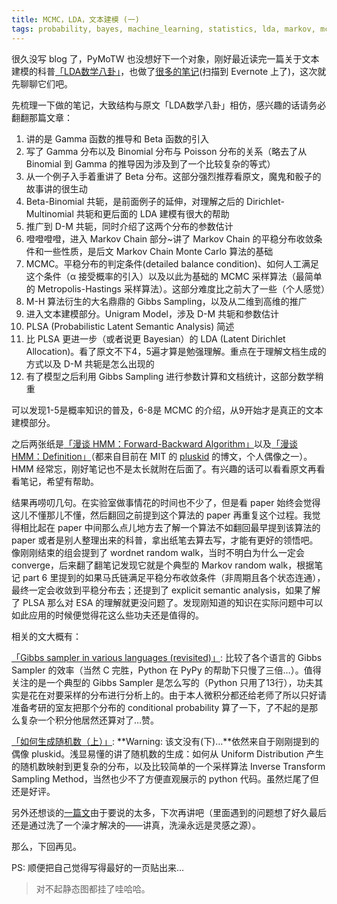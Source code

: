 ```yaml
---
title: MCMC，LDA，文本建模 (一)
tags: probability, bayes, machine_learning, statistics, lda, markov, mcmc, evernote
---
```

很久没写 blog 了，PyMoTW 也没想好下一个对象，刚好最近读完一篇关于文本建模的科普[「LDA数学八卦」](http://www.52nlp.cn/lda-math-%E6%B1%87%E6%80%BB-lda%E6%95%B0%E5%AD%A6%E5%85%AB%E5%8D%A6)，也做了[很多的笔记](https://www.evernote.com/shard/s46/sh/67f85486-29fd-4c8f-846d-3481b3eaa6d3/03d7a48a7da1aa30a73ed68d18ce110f)(扫描到 Evernote 上了)，这次就先聊聊它们吧。

先梳理一下做的笔记，大致结构与原文「LDA数学八卦」相仿，感兴趣的话请务必翻翻那篇文章：

1. 讲的是 Gamma 函数的推导和 Beta 函数的引入
2. 写了 Gamma 分布以及 Binomial 分布与 Poisson 分布的关系（略去了从 Binomial 到 Gamma 的推导因为涉及到了一个比较复杂的等式）
3. 从一个例子入手着重讲了 Beta 分布。这部分强烈推荐看原文，魔鬼和骰子的故事讲的很生动
4. Beta-Binomial 共轭，是前面例子的延伸，对理解之后的 Dirichlet-Multinomial 共轭和更后面的 LDA 建模有很大的帮助
5. 推广到 D-M 共轭，同时介绍了这两个分布的参数估计
6. 噔噔噔噔，进入 Markov Chain 部分~讲了 Markov Chain 的平稳分布收敛条件和一些性质，是后文 Markov Chain Monte Carlo 算法的基础
7. MCMC。平稳分布的判定条件(detailed balance condition)、如何人工满足这个条件（α 接受概率的引入）以及以此为基础的 MCMC 采样算法（最简单的 Metropolis-Hastings 采样算法）。这部分难度比之前大了一些（个人感觉）
8. M-H 算法衍生的大名鼎鼎的 Gibbs Sampling，以及从二维到高维的推广
9. 进入文本建模部分。Unigram Model，涉及 D-M 共轭和参数估计
10. PLSA (Probabilistic Latent Semantic Analysis) 简述
11. 比 PLSA 更进一步（或者说更 Bayesian）的 LDA (Latent Dirichlet Allocation)。看了原文不下4，5遍才算是勉强理解。重点在于理解文档生成的方式以及 D-M 共轭是怎么出现的
12. 有了模型之后利用 Gibbs Sampling 进行参数计算和文档统计，这部分数学稍重

可以发现1-5是概率知识的普及，6-8是 MCMC 的介绍，从9开始才是真正的文本建模部分。

之后两张纸是[「漫谈 HMM：Forward-Backward Algorithm」](http://freemind.pluskid.org/machine-learning/hmm-forward-backward-algorithm/)以及[「漫谈 HMM：Definition」](http://freemind.pluskid.org/machine-learning/hmm-definition/)（都来自目前在 MIT 的 [pluskid](http://pluskid.org/) 的博文，个人偶像之一）。HMM 经常忘，刚好笔记也不是太长就附在后面了。有兴趣的话可以看看原文再看看笔记，希望有帮助。

结果再唠叨几句。在实验室做事情花的时间也不少了，但是看 paper 始终会觉得这儿不懂那儿不懂，然后翻回之前提到这个算法的 paper 再重复这个过程。我觉得相比起在 paper 中间那么点儿地方去了解一个算法不如翻回最早提到该算法的 paper 或者是别人整理出来的科普，拿出纸笔去算去写，才能有更好的领悟吧。像刚刚结束的组会提到了 wordnet random walk，当时不明白为什么一定会 converge，后来翻了翻笔记发现它就是个典型的 Markov random walk，根据笔记 part 6 里提到的如果马氏链满足平稳分布收敛条件（非周期且各个状态连通），最终一定会收敛到平稳分布去；还提到了 explicit semantic analysis，如果了解了 PLSA 那么对 ESA 的理解就更没问题了。发现刚知道的知识在实际问题中可以如此应用的时候便觉得花这么些功夫还是值得的。

相关的文大概有：

[「Gibbs sampler in various languages (revisited)」](http://darrenjw.wordpress.com/2011/07/16/gibbs-sampler-in-various-languages-revisited/): 比较了各个语言的 Gibbs Sampler 的效率（当然 C 完胜，Python 在 PyPy 的帮助下只慢了三倍…）。值得关注的是一个典型的 Gibbs Sampler 是怎么写的（Python 只用了13行），功夫其实是花在对要采样的分布进行分析上的。由于本人微积分都还给老师了所以只好请准备考研的室友把那个分布的 conditional probability 算了一下，了不起的是那么复杂一个积分他居然还算对了…赞。

[「如何生成随机数（上）」](http://blog.pluskid.org/?p=430): **Warning: 该文没有(下)…**依然来自于刚刚提到的偶像 pluskid。浅显易懂的讲了随机数的生成：如何从 Uniform Distribution 产生的随机数映射到更复杂的分布，以及比较简单的一个采样算法 Inverse Transform Sampling Method，当然也少不了方便直观展示的 python 代码。虽然烂尾了但还是好评。

另外还想谈的[一篇文](http://python4mpia.github.io/fitting_data/Metropolis-Hastings.html)由于要说的太多，下次再讲吧（里面遇到的问题想了好久最后还是通过洗了一个澡才解决的——讲真，洗澡永远是灵感之源）。

那么，下回再见。


PS: 顺便把自己觉得写得最好的一页贴出来…

>对不起静态图都挂了哇哈哈。
